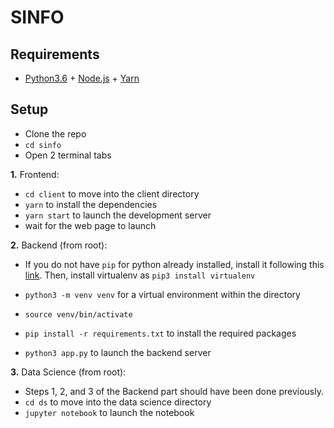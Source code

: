 # SINFO

## Requirements

- [Python3.6](https://www.python.org/downloads/release/python-368/) + [Node.js](https://nodejs.org/en/) + [Yarn](https://yarnpkg.com/en/docs/install)

## Setup

- Clone the repo
- `cd sinfo`
- Open 2 terminal tabs

**1.** Frontend:

- `cd client` to move into the client directory
- `yarn` to install the dependencies
- `yarn start` to launch the development server
- wait for the web page to launch

**2.** Backend (from root):

- If you do not have `pip` for python already installed, install it following this [link](https://pip.pypa.io/en/stable/installing/). Then, install virtualenv as `pip3 install virtualenv`

- `python3 -m venv venv` for a virtual environment within the directory
- `source venv/bin/activate`
- `pip install -r requirements.txt` to install the required packages
- `python3 app.py` to launch the backend server

**3.** Data Science (from root):

- Steps 1, 2, and 3 of the Backend part should have been done previously.
- `cd ds` to move into the data science directory
- `jupyter notebook` to launch the notebook
